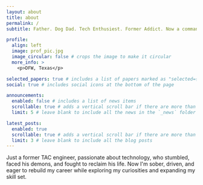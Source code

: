 ```yaml
---
layout: about
title: about
permalink: /
subtitle: Father. Dog Dad. Tech Enthusiest. Former Addict. Now a command line junkie.

profile:
  align: left
  image: prof_pic.jpg
  image_circular: false # crops the image to make it circular
  more_info: >
    <p>DFW, Texas</p>

selected_papers: true # includes a list of papers marked as "selected={true}"
social: true # includes social icons at the bottom of the page

announcements:
  enabled: false # includes a list of news items
  scrollable: true # adds a vertical scroll bar if there are more than 3 news items
  limit: 5 # leave blank to include all the news in the `_news` folder

latest_posts:
  enabled: true
  scrollable: true # adds a vertical scroll bar if there are more than 3 new posts items
  limit: 3 # leave blank to include all the blog posts
---
```


Just a former TAC engineer, passionate about technology, who stumbled, faced his demons, and fought to reclaim his life. Now I'm sober, driven, and eager to rebuild my career while exploring my curiosities and expanding my skill set. 
